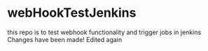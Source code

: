 # webHookTestJenkins
this repo is to test webhook functionality and trigger jobs in jenkins
Changes have been made!
Edited again
